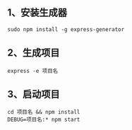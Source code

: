 ## 1、安装生成器

```
sudo npm install -g express-generator
```

## 2、生成项目

```
express -e 项目名
```

## 3、启动项目

```
cd 项目名 && npm install
DEBUG=项目名:* npm start
```